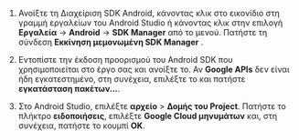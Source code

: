 1. Ανοίξτε τη Διαχείριση SDK Android, κάνοντας κλικ στο εικονίδιο στη γραμμή εργαλείων του Android Studio ή κάνοντας κλικ στην επιλογή **Εργαλεία** -> **Android** -> **SDK Manager** από το μενού. Πατήστε τη σύνδεση **Εκκίνηση μεμονωμένη SDK Manager** .

2. Εντοπίστε την έκδοση προορισμού του Android SDK που χρησιμοποιείται στο έργο σας και ανοίξτε το. Αν **Google APIs** δεν είναι ήδη εγκατεστημένο, στη συνέχεια, επιλέξτε το και πατήστε **εγκατάσταση πακέτων...**.

3. Στο Android Studio, επιλέξτε **αρχείο** > **Δομής του Project**. Πατήστε το πλήκτρο **ειδοποιήσεις**, επιλέξτε **Google Cloud μηνυμάτων** και, στη συνέχεια, πατήστε το κουμπί **OK**.

<!--
3. Open **AndroidManifest.xml** and add this tag to the *application* tag.

        <meta-data android:name="com.google.android.gms.version"
            android:value="@integer/google_play_services_version" />
-->
